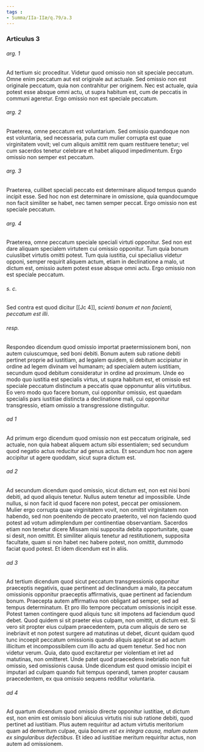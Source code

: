 ```yaml
---
tags : 
- Summa/IIa-IIæ/q.79/a.3
---
```


### Articulus 3

###### arg. 1
Ad tertium sic proceditur. Videtur quod omissio non sit speciale peccatum. Omne enim peccatum aut est originale aut actuale. Sed omissio non est originale peccatum, quia non contrahitur per originem. Nec est actuale, quia potest esse absque omni actu, ut supra habitum est, cum de peccatis in communi ageretur. Ergo omissio non est speciale peccatum.

###### arg. 2
Praeterea, omne peccatum est voluntarium. Sed omissio quandoque non est voluntaria, sed necessaria, puta cum mulier corrupta est quae virginitatem vovit; vel cum aliquis amittit rem quam restituere tenetur; vel cum sacerdos tenetur celebrare et habet aliquod impedimentum. Ergo omissio non semper est peccatum.

###### arg. 3
Praeterea, cuilibet speciali peccato est determinare aliquod tempus quando incipit esse. Sed hoc non est determinare in omissione, quia quandocumque non facit similiter se habet, nec tamen semper peccat. Ergo omissio non est speciale peccatum.

###### arg. 4
Praeterea, omne peccatum speciale speciali virtuti opponitur. Sed non est dare aliquam specialem virtutem cui omissio opponitur. Tum quia bonum cuiuslibet virtutis omitti potest. Tum quia iustitia, cui specialius videtur opponi, semper requirit aliquem actum, etiam in declinatione a malo, ut dictum est, omissio autem potest esse absque omni actu. Ergo omissio non est speciale peccatum.

###### s. c.
Sed contra est quod dicitur [[Jc 4]], *scienti bonum et non facienti, peccatum est illi*.

###### resp.
Respondeo dicendum quod omissio importat praetermissionem boni, non autem cuiuscumque, sed boni debiti. Bonum autem sub ratione debiti pertinet proprie ad iustitiam, ad legalem quidem, si debitum accipiatur in ordine ad legem divinam vel humanam; ad specialem autem iustitiam, secundum quod debitum consideratur in ordine ad proximum. Unde eo modo quo iustitia est specialis virtus, ut supra habitum est, et omissio est speciale peccatum distinctum a peccatis quae opponuntur aliis virtutibus. Eo vero modo quo facere bonum, cui opponitur omissio, est quaedam specialis pars iustitiae distincta a declinatione mali, cui opponitur transgressio, etiam omissio a transgressione distinguitur.

###### ad 1
Ad primum ergo dicendum quod omissio non est peccatum originale, sed actuale, non quia habeat aliquem actum sibi essentialem; sed secundum quod negatio actus reducitur ad genus actus. Et secundum hoc non agere accipitur ut agere quoddam, sicut supra dictum est.

###### ad 2
Ad secundum dicendum quod omissio, sicut dictum est, non est nisi boni debiti, ad quod aliquis tenetur. Nullus autem tenetur ad impossibile. Unde nullus, si non facit id quod facere non potest, peccat per omissionem. Mulier ergo corrupta quae virginitatem vovit, non omittit virginitatem non habendo, sed non poenitendo de peccato praeterito, vel non faciendo quod potest ad votum adimplendum per continentiae observantiam. Sacerdos etiam non tenetur dicere Missam nisi supposita debita opportunitate, quae si desit, non omittit. Et similiter aliquis tenetur ad restitutionem, supposita facultate, quam si non habet nec habere potest, non omittit, dummodo faciat quod potest. Et idem dicendum est in aliis.

###### ad 3
Ad tertium dicendum quod sicut peccatum transgressionis opponitur praeceptis negativis, quae pertinent ad declinandum a malo, ita peccatum omissionis opponitur praeceptis affirmativis, quae pertinent ad faciendum bonum. Praecepta autem affirmativa non obligant ad semper, sed ad tempus determinatum. Et pro illo tempore peccatum omissionis incipit esse. Potest tamen contingere quod aliquis tunc sit impotens ad faciendum quod debet. Quod quidem si sit praeter eius culpam, non omittit, ut dictum est. Si vero sit propter eius culpam praecedentem, puta cum aliquis de sero se inebriavit et non potest surgere ad matutinas ut debet, dicunt quidam quod tunc incoepit peccatum omissionis quando aliquis applicat se ad actum illicitum et incompossibilem cum illo actu ad quem tenetur. Sed hoc non videtur verum. Quia, dato quod excitaretur per violentiam et iret ad matutinas, non omitteret. Unde patet quod praecedens inebriatio non fuit omissio, sed omissionis causa. Unde dicendum est quod omissio incipit ei imputari ad culpam quando fuit tempus operandi, tamen propter causam praecedentem, ex qua omissio sequens redditur voluntaria.

###### ad 4
Ad quartum dicendum quod omissio directe opponitur iustitiae, ut dictum est, non enim est omissio boni alicuius virtutis nisi sub ratione debiti, quod pertinet ad iustitiam. Plus autem requiritur ad actum virtutis meritorium quam ad demeritum culpae, quia *bonum est ex integra causa, malum autem ex singularibus defectibus*. Et ideo ad iustitiae meritum requiritur actus, non autem ad omissionem.

